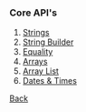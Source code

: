 ### Core API's

1. [Strings](strings/README.md)
1. [String Builder]()
1. [Equality]()
1. [Arrays]()
1. [Array List]()
1. [Dates & Times](dates-times/README.md)

[Back](../)
